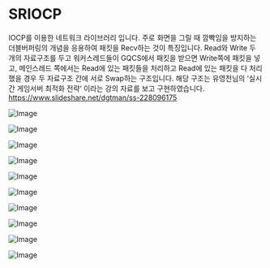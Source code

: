 # SRIOCP

IOCP를 이용한 네트워크 라이브러리 입니다. 주로 화면을 그릴 때 깜빡임을 방지하는 더블버퍼링의 개념을 응용하여 패킷을 Recv하는 것이 특징입니다. 
Read와 Write 두 개의 자료구조를 두고 워커스레드들이 GQCS에서 패킷을 받으면 Write쪽에 패킷을 넣고,
메인스레드 쪽에서는 Read에 있는 패킷들을 처리하고 Read에 있는 패킷을 다 처리했을 경우 두 자료구조 간에 서로 Swap하는 구조입니다.
해당 구조는 유영천님의 ‘실시간 게임서버 최적화 전략‘ 이라는 강의 자료를 보고 구현하였습니다.
https://www.slideshare.net/dgtman/ss-228096175

![Image](https://github.com/user-attachments/assets/62f8d7e7-1212-4cf5-bc37-a6ef75d72915)

![Image](https://github.com/user-attachments/assets/6904b7fa-3219-4116-866f-4d9edfa049f5)

![Image](https://github.com/user-attachments/assets/3bd741eb-fff0-49d4-8098-303c877ea126)

![Image](https://github.com/user-attachments/assets/439c4fe7-5921-4dc9-8e95-3c559edb9bfb)

![Image](https://github.com/user-attachments/assets/aa6eb289-9cd7-46c9-b864-ddbf68ac1c51)

![Image](https://github.com/user-attachments/assets/02078c52-04bf-44c9-8300-e0023266ecda)

![Image](https://github.com/user-attachments/assets/23fc9c5e-c3ab-4a21-a33b-4dbcf51f4ffd)

![Image](https://github.com/user-attachments/assets/7d7663d4-cc36-4b8a-b1e6-ba420d4ebe3c)

![Image](https://github.com/user-attachments/assets/72b564b6-cca5-4892-af70-7e4af70526bf)

![Image](https://github.com/user-attachments/assets/0068b1c0-c603-4fa0-a7ed-4772554a417a)
